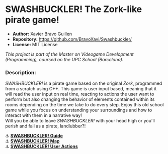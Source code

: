 # SWASHBUCKLER! The Zork-like pirate game!

- **Author:** Xavier Bravo Guillen  
- **Repository:** https://github.com/BravoXavi/Swashbuckler/  
- **License:** MIT License

_This project is part of the Master on Videogame Development (Programming), coursed on the UPC School (Barcelona)._

### Description:  

_SWASHBUCKLER!_ is a pirate game based on the original _Zork_, programmed from a scratch using C++.
This game is user input based, meaning that it will read the user input on real time, reacting to actions the user want to perform but also changing the behavior of elements contained within its rooms depending on the time we take to do every step. Enjoy this old school game while you focus on understanding your surroundings and how to interact with them in a narrative way!  
Will you be able to leave _SWASHBUCKLER!_ with your head high or you'll perish and fail as a pirate, landlubber?!


⚓️ [**SWASHBUCKLER! Guide**](https://github.com/BravoXavi/Swashbuckler/wiki/Guide)   
⚓️ [**SWASHBUCKLER! Map**](https://github.com/BravoXavi/Swashbuckler/wiki/Map)   
⚓️ [**SWASHBUCKLER! User Actions**](https://github.com/BravoXavi/Swashbuckler/wiki/User-Actions)